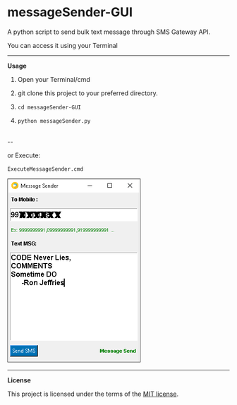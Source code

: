 # messageSender-GUI
A python script to send bulk text message through SMS Gateway API.

You can access it using your Terminal

__________________________________________________________________________
**Usage**

1. Open your Terminal/cmd

2. git clone this project to your preferred directory.

3. `cd messageSender-GUI`

4. `python messageSender.py`  

<br/>
--<br/>

or Execute:
```
ExecuteMessageSender.cmd
```


![](Screenshot.png)

__________________________________________________________________________
**License**

This project is licensed under the terms of the [MIT license](https://github.com/nagracks/organizer/blob/master/LICENSE).
